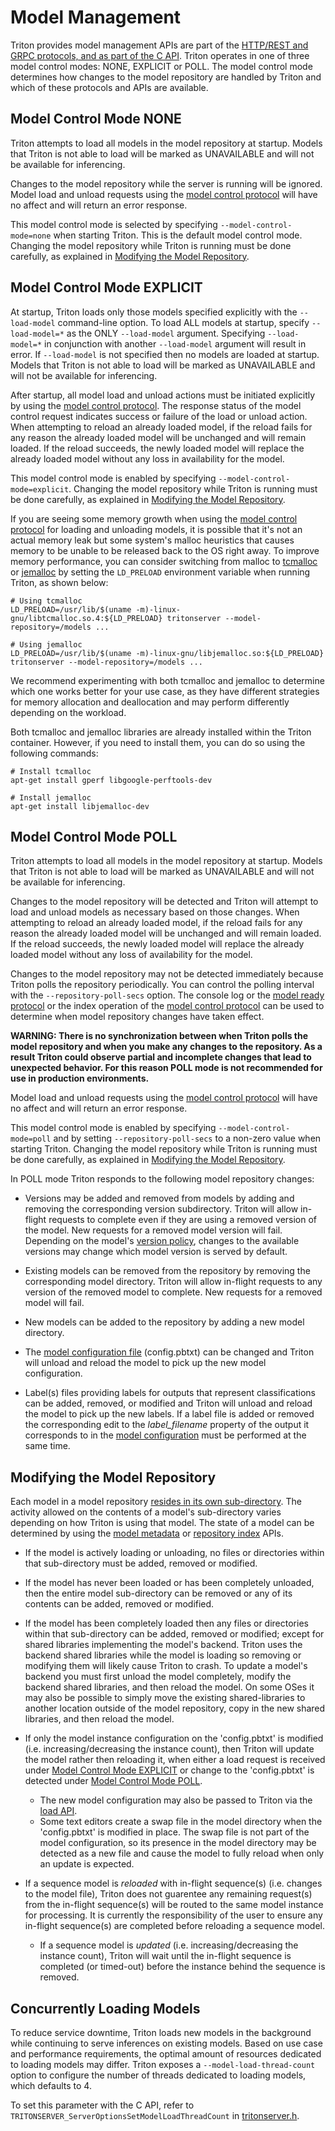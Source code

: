 <!--
# Copyright 2018-2023, NVIDIA CORPORATION & AFFILIATES. All rights reserved.
#
# Redistribution and use in source and binary forms, with or without
# modification, are permitted provided that the following conditions
# are met:
#  * Redistributions of source code must retain the above copyright
#    notice, this list of conditions and the following disclaimer.
#  * Redistributions in binary form must reproduce the above copyright
#    notice, this list of conditions and the following disclaimer in the
#    documentation and/or other materials provided with the distribution.
#  * Neither the name of NVIDIA CORPORATION nor the names of its
#    contributors may be used to endorse or promote products derived
#    from this software without specific prior written permission.
#
# THIS SOFTWARE IS PROVIDED BY THE COPYRIGHT HOLDERS ``AS IS'' AND ANY
# EXPRESS OR IMPLIED WARRANTIES, INCLUDING, BUT NOT LIMITED TO, THE
# IMPLIED WARRANTIES OF MERCHANTABILITY AND FITNESS FOR A PARTICULAR
# PURPOSE ARE DISCLAIMED.  IN NO EVENT SHALL THE COPYRIGHT OWNER OR
# CONTRIBUTORS BE LIABLE FOR ANY DIRECT, INDIRECT, INCIDENTAL, SPECIAL,
# EXEMPLARY, OR CONSEQUENTIAL DAMAGES (INCLUDING, BUT NOT LIMITED TO,
# PROCUREMENT OF SUBSTITUTE GOODS OR SERVICES; LOSS OF USE, DATA, OR
# PROFITS; OR BUSINESS INTERRUPTION) HOWEVER CAUSED AND ON ANY THEORY
# OF LIABILITY, WHETHER IN CONTRACT, STRICT LIABILITY, OR TORT
# (INCLUDING NEGLIGENCE OR OTHERWISE) ARISING IN ANY WAY OUT OF THE USE
# OF THIS SOFTWARE, EVEN IF ADVISED OF THE POSSIBILITY OF SUCH DAMAGE.
-->

# Model Management

Triton provides model management APIs are part of the [HTTP/REST and
GRPC protocols, and as part of the C
API](../customization_guide/inference_protocols.md). Triton operates in one of three model
control modes: NONE, EXPLICIT or POLL. The model control mode
determines how changes to the model repository are handled by Triton
and which of these protocols and APIs are available.

## Model Control Mode NONE

Triton attempts to load all models in the model repository at
startup. Models that Triton is not able to load will be marked as
UNAVAILABLE and will not be available for inferencing.

Changes to the model repository while the server is running will be
ignored. Model load and unload requests using the [model control
protocol](../protocol/extension_model_repository.md) will have no affect
and will return an error response.

This model control mode is selected by specifying
`--model-control-mode=none` when starting Triton. This is the default
model control mode. Changing the model repository while Triton is
running must be done carefully, as explained in [Modifying the Model
Repository](#modifying-the-model-repository).

## Model Control Mode EXPLICIT

At startup, Triton loads only those models specified explicitly with the
`--load-model` command-line option. To load ALL models at startup, specify 
`--load-model=*` as the ONLY `--load-model` argument. Specifying 
`--load-model=*` in conjunction with another `--load-model` argument will
result in error. If `--load-model` is not specified then no models are loaded
at startup. Models that Triton is not able to load will be marked as
UNAVAILABLE and will not be available for inferencing.

After startup, all model load and unload actions must be initiated
explicitly by using the [model control
protocol](../protocol/extension_model_repository.md). The response
status of the model control request indicates success or failure of
the load or unload action. When attempting to reload an already loaded
model, if the reload fails for any reason the already loaded model
will be unchanged and will remain loaded. If the reload succeeds, the
newly loaded model will replace the already loaded model without any
loss in availability for the model.

This model control mode is enabled by specifying
`--model-control-mode=explicit`. Changing the model repository while
Triton is running must be done carefully, as explained in [Modifying
the Model Repository](#modifying-the-model-repository).

If you are seeing some memory growth when using the [model control
protocol](../protocol/extension_model_repository.md) for loading and unloading
models, it is possible that it's not an actual memory leak but some system's
malloc heuristics that causes memory to be unable to be released back to the OS
right away. To improve memory performance, you can consider switching from
malloc to [tcmalloc](https://github.com/google/tcmalloc) or
[jemalloc](https://github.com/jemalloc/jemalloc) by setting the `LD_PRELOAD`
environment variable when running Triton, as shown below:
```
# Using tcmalloc
LD_PRELOAD=/usr/lib/$(uname -m)-linux-gnu/libtcmalloc.so.4:${LD_PRELOAD} tritonserver --model-repository=/models ...
```
```
# Using jemalloc
LD_PRELOAD=/usr/lib/$(uname -m)-linux-gnu/libjemalloc.so:${LD_PRELOAD} tritonserver --model-repository=/models ...
```
We recommend experimenting with both tcmalloc and jemalloc to determine which
one works better for your use case, as they have different strategies for
memory allocation and deallocation and may perform differently depending on the
workload.

Both tcmalloc and jemalloc libraries are already installed within the Triton
container. However, if you need to install them, you can do so using the
following commands:
```
# Install tcmalloc
apt-get install gperf libgoogle-perftools-dev
```
```
# Install jemalloc
apt-get install libjemalloc-dev
```

## Model Control Mode POLL

Triton attempts to load all models in the model repository at
startup. Models that Triton is not able to load will be marked as
UNAVAILABLE and will not be available for inferencing.

Changes to the model repository will be detected and Triton will
attempt to load and unload models as necessary based on those changes.
When attempting to reload an already loaded model, if the reload fails
for any reason the already loaded model will be unchanged and will
remain loaded. If the reload succeeds, the newly loaded model will
replace the already loaded model without any loss of availability for
the model.

Changes to the model repository may not be detected immediately
because Triton polls the repository periodically. You can control the
polling interval with the `--repository-poll-secs` option. The console
log or the [model ready
protocol](https://github.com/kserve/kserve/blob/master/docs/predict-api/v2/required_api.md)
or the index operation of the [model control
protocol](../protocol/extension_model_repository.md) can be used to
determine when model repository changes have taken effect.

**WARNING: There is no synchronization between when Triton polls the
model repository and when you make any changes to the repository. As a
result Triton could observe partial and incomplete changes that lead
to unexpected behavior. For this reason POLL mode is not recommended
for use in production environments.**

Model load and unload requests using the [model control
protocol](../protocol/extension_model_repository.md) will have no affect
and will return an error response.

This model control mode is enabled by specifying
`--model-control-mode=poll` and by setting `--repository-poll-secs` to a
non-zero value when starting Triton. Changing the model repository
while Triton is running must be done carefully, as explained in
[Modifying the Model Repository](#modifying-the-model-repository).

In POLL mode Triton responds to the following model repository
changes:

* Versions may be added and removed from models by adding and removing
  the corresponding version subdirectory. Triton will allow in-flight
  requests to complete even if they are using a removed version of the
  model. New requests for a removed model version will fail. Depending
  on the model's [version
  policy](model_configuration.md#version-policy), changes to the
  available versions may change which model version is served by
  default.

* Existing models can be removed from the repository by removing the
  corresponding model directory.  Triton will allow in-flight requests
  to any version of the removed model to complete. New requests for a
  removed model will fail.

* New models can be added to the repository by adding a new model
  directory.

* The [model configuration file](model_configuration.md)
  (config.pbtxt) can be changed and Triton will unload and reload the
  model to pick up the new model configuration.

* Label(s) files providing labels for outputs that represent
  classifications can be added, removed, or modified and Triton will
  unload and reload the model to pick up the new labels. If a label
  file is added or removed the corresponding edit to the
  *label_filename* property of the output it corresponds to in the
  [model configuration](model_configuration.md) must be performed at
  the same time.

## Modifying the Model Repository

Each model in a model repository [resides in its own
sub-directory](model_repository.md#repository-layout). The activity
allowed on the contents of a model's sub-directory varies depending on
how Triton is using that model. The state of a model can be determined
by using the [model
metadata](../customization_guide/inference_protocols.md#inference-protocols-and-apis) or
[repository index](../protocol/extension_model_repository.md#index) APIs.

* If the model is actively loading or unloading, no files or
directories within that sub-directory must be added, removed or
modified.

* If the model has never been loaded or has been completely unloaded,
  then the entire model sub-directory can be removed or any of its
  contents can be added, removed or modified.

* If the model has been completely loaded then any files or
directories within that sub-directory can be added, removed or
modified; except for shared libraries implementing the model's
backend. Triton uses the backend shared libraries while the model is
loading so removing or modifying them will likely cause Triton to
crash. To update a model's backend you must first unload the model
completely, modify the backend shared libraries, and then reload the
model. On some OSes it may also be possible to simply move the
existing shared-libraries to another location outside of the model
repository, copy in the new shared libraries, and then reload the
model.

* If only the model instance configuration on the 'config.pbtxt' is modified
(i.e. increasing/decreasing the instance count), then Triton will update the
model rather then reloading it, when either a load request is received under
[Model Control Mode EXPLICIT](#model-control-mode-explicit) or change to the
'config.pbtxt' is detected under
[Model Control Mode POLL](#model-control-mode-poll).
  * The new model configuration may also be passed to Triton via the
[load API](../protocol/extension_model_repository.md#load).
  * Some text editors create a swap file in the model directory when the
'config.pbtxt' is modified in place. The swap file is not part of the model
configuration, so its presence in the model directory may be detected as a new file
and cause the model to fully reload when only an update is expected.

* If a sequence model is *reloaded* with in-flight sequence(s) (i.e. changes to
the model file), Triton does not guarentee any remaining request(s) from the
in-flight sequence(s) will be routed to the same model instance for processing.
It is currently the responsibility of the user to ensure any in-flight
sequence(s) are completed before reloading a sequence model.
  * If a sequence model is *updated* (i.e. increasing/decreasing the instance
count), Triton will wait until the in-flight sequence is completed (or
timed-out) before the instance behind the sequence is removed.

## Concurrently Loading Models

To reduce service downtime, Triton loads new models in the background while
continuing to serve inferences on existing models. Based on use case and
performance requirements, the optimal amount of resources dedicated to loading
models may differ. Triton exposes a `--model-load-thread-count` option to
configure the number of threads dedicated to loading models, which defaults to 4.

To set this parameter with the C API, refer to 
`TRITONSERVER_ServerOptionsSetModelLoadThreadCount` in 
[tritonserver.h](https://github.com/triton-inference-server/core/blob/main/include/triton/core/tritonserver.h).

